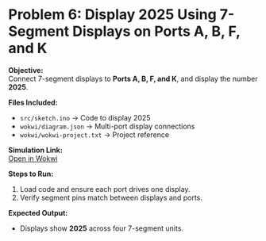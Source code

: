 # Problem 6: Display 2025 Using 7-Segment Displays on Ports A, B, F, and K

**Objective:**  
Connect 7-segment displays to **Ports A, B, F, and K**, and display the number **2025**.

**Files Included:**  
- `src/sketch.ino` → Code to display 2025  
- `wokwi/diagram.json` → Multi-port display connections  
- `wokwi/wokwi-project.txt` → Project reference  

**Simulation Link:**  
[Open in Wokwi](https://wokwi.com/projects/443889422489580545)

**Steps to Run:**  
1. Load code and ensure each port drives one display.  
2. Verify segment pins match between displays and ports.  

**Expected Output:**  
- Displays show **2025** across four 7-segment units.  
